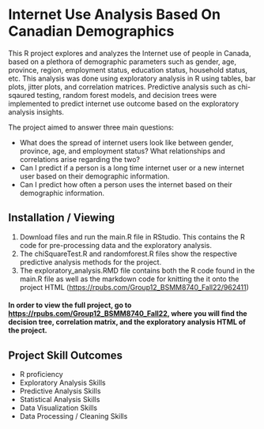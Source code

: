 # Internet Use Analysis Based On Canadian Demographics

This R project explores and analyzes the Internet use of people in Canada, based on a plethora of demographic parameters such as gender, age, province, region, employment status, education status, household status, etc. This analysis was done using exploratory analysis in R using tables, bar plots, jitter plots, and correlation matrices. Predictive analysis such as chi-sqaured testing, random forest models, and decision trees were implemented to predict internet use outcome based on the exploratory analysis insights.

The project aimed to answer three main questions:
- What does the spread of internet users look like between gender, province, age, and employment status? What relationships and correlations arise regarding the two? 
- Can I predict if a person is a long time internet user or a new internet user based on their demographic information.
- Can I predict how often a person uses the internet based on their demographic information.


## Installation / Viewing

1. Download files and run the main.R file in RStudio. This contains the R code for pre-processing data and the exploratory analysis.
2. The chiSquareTest.R and randomforest.R files show the respective predictive analysis methods for the project.
3. The exploratory_analysis.RMD file contains both the R code found in the main.R file as well as the markdown code for knitting the it onto the project HTML (https://rpubs.com/Group12_BSMM8740_Fall22/962411)
#### In order to view the full project, go to https://rpubs.com/Group12_BSMM8740_Fall22, where you will find the decision tree, correlation matrix, and the exploratory analysis HTML of the project.


## Project Skill Outcomes

- R proficiency
- Exploratory Analysis Skills
- Predictive Analysis Skills
- Statistical Analysis Skills
- Data Visualization Skills
- Data Processing / Cleaning Skills
